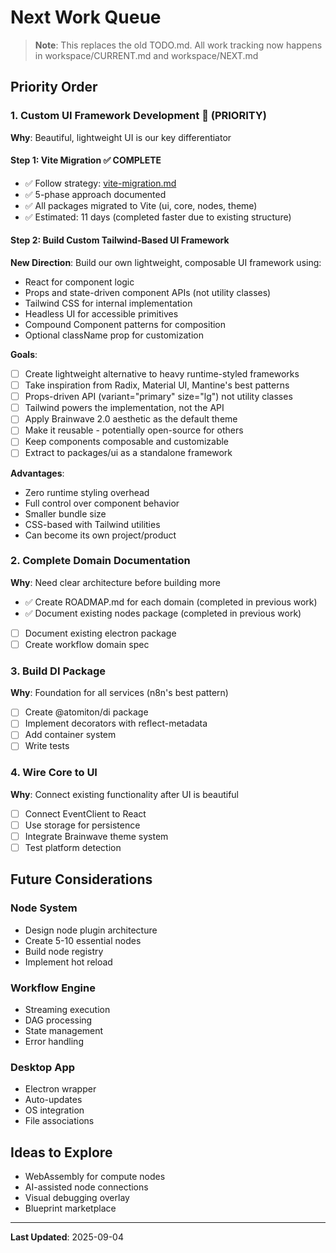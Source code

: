 # Next Work Queue

> **Note**: This replaces the old TODO.md. All work tracking now happens in workspace/CURRENT.md and workspace/NEXT.md

## Priority Order

### 1. Custom UI Framework Development 🎨 (PRIORITY)

**Why**: Beautiful, lightweight UI is our key differentiator

#### Step 1: Vite Migration ✅ COMPLETE

- ✅ Follow strategy: [vite-migration.md](./strategies/vite-migration.md)
- ✅ 5-phase approach documented
- ✅ All packages migrated to Vite (ui, core, nodes, theme)
- ✅ Estimated: 11 days (completed faster due to existing structure)

#### Step 2: Build Custom Tailwind-Based UI Framework

**New Direction**: Build our own lightweight, composable UI framework using:

- React for component logic
- Props and state-driven component APIs (not utility classes)
- Tailwind CSS for internal implementation
- Headless UI for accessible primitives
- Compound Component patterns for composition
- Optional className prop for customization

**Goals**:

- [ ] Create lightweight alternative to heavy runtime-styled frameworks
- [ ] Take inspiration from Radix, Material UI, Mantine's best patterns
- [ ] Props-driven API (variant="primary" size="lg") not utility classes
- [ ] Tailwind powers the implementation, not the API
- [ ] Apply Brainwave 2.0 aesthetic as the default theme
- [ ] Make it reusable - potentially open-source for others
- [ ] Keep components composable and customizable
- [ ] Extract to packages/ui as a standalone framework

**Advantages**:

- Zero runtime styling overhead
- Full control over component behavior
- Smaller bundle size
- CSS-based with Tailwind utilities
- Can become its own project/product

### 2. Complete Domain Documentation

**Why**: Need clear architecture before building more

- ✅ Create ROADMAP.md for each domain (completed in previous work)
- ✅ Document existing nodes package (completed in previous work)
- [ ] Document existing electron package
- [ ] Create workflow domain spec

### 3. Build DI Package

**Why**: Foundation for all services (n8n's best pattern)

- [ ] Create @atomiton/di package
- [ ] Implement decorators with reflect-metadata
- [ ] Add container system
- [ ] Write tests

### 4. Wire Core to UI

**Why**: Connect existing functionality after UI is beautiful

- [ ] Connect EventClient to React
- [ ] Use storage for persistence
- [ ] Integrate Brainwave theme system
- [ ] Test platform detection

## Future Considerations

### Node System

- Design node plugin architecture
- Create 5-10 essential nodes
- Build node registry
- Implement hot reload

### Workflow Engine

- Streaming execution
- DAG processing
- State management
- Error handling

### Desktop App

- Electron wrapper
- Auto-updates
- OS integration
- File associations

## Ideas to Explore

- WebAssembly for compute nodes
- AI-assisted node connections
- Visual debugging overlay
- Blueprint marketplace

---

**Last Updated**: 2025-09-04
